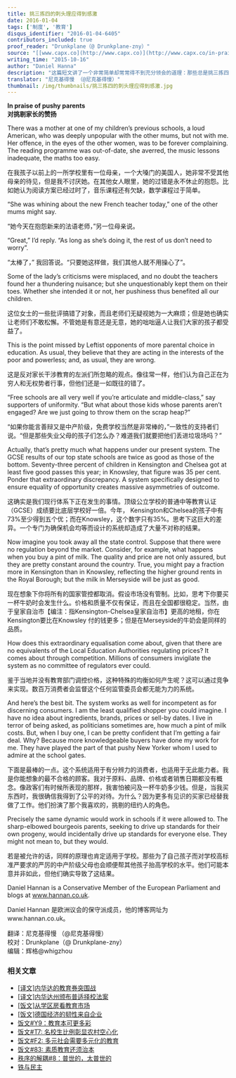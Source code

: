 ```yaml
---
title: 挑三拣四的刺头理应得到感激
date: 2016-01-04
tags: ['制度', '教育']
disqus_identifier: "2016-01-04-6405"
contributors_included: true
proof_reader: "Drunkplane（@ Drunkplane-zny）"
source: "[[www.capx.co](http://www.capx.co)](http://www.capx.co/in-praise-of-pushy-parents/)"
writing_time: "2015-10-16"
author: "Daniel Hanna"
description: "这篇短文讲了一个非常简单却常常得不到充分领会的道理：那些总是挑三拣四的刺头，其实是强利他主义者（strong altruism），而那些总是一团和气的旁人，在受惠于他们的同时，自己却可保持温和友善的形象，很有意思的观察。"
translator: "尼克基得慢 （@尼克基得慢）"
thumbnail: /img/thumbnails/挑三拣四的刺头理应得到感激.jpg
---
```


**In praise of pushy parents**  
**对挑剔家长的赞扬**

There was a mother at one of my children’s previous schools, a loud American, who was deeply unpopular with the other mums, but not with me. Her offence, in the eyes of the other women, was to be forever complaining. The reading programme was out-of-date, she averred, the music lessons inadequate, the maths too easy.

在我孩子以前上的一所学校里有一位母亲，一个大嗓门的美国人，她非常不受其他母亲的待见，但是我不讨厌她。在其他女人眼里，她的过错是永不休止的抱怨。比如她认为阅读方案已经过时了，音乐课程还有欠缺，数学课程过于简单。

“She was whining about the new French teacher today,” one of the other mums might say.

“她今天在抱怨新来的法语老师，”另一位母亲说。

“Great,” I’d reply. “As long as she’s doing it, the rest of us don’t need to worry”.

“太棒了，” 我回答说。“只要她这样做，我们其他人就不用操心了”。

Some of the lady’s criticisms were misplaced, and no doubt the teachers found her a thundering nuisance; but she unquestionably kept them on their toes. Whether she intended it or not, her pushiness thus benefited all our children.

这位女士的一些批评搞错了对象，而且老师们无疑视她为一大麻烦；但是她也确实让老师们不敢松懈。不管她是有意还是无意，她的咄咄逼人让我们大家的孩子都受益了。

This is the point missed by Leftist opponents of more parental choice in education. As usual, they believe that they are acting in the interests of the poor and powerless; and, as usual, they are wrong.

这是反对家长干涉教育的左派们所忽略的观点。像往常一样，他们认为自己正在为穷人和无权势者行事，但他们还是一如既往的错了。

“Free schools are all very well if you’re articulate and middle-class,” say supporters of uniformity. “But what about those kids whose parents aren’t engaged? Are we just going to throw them on the scrap heap?”

“如果你能言善辩又是中产阶级，免费学校当然是非常棒的，”一致性的支持者们说。“但是那些失业父母的孩子们怎么办？难道我们就要把他们丢进垃圾场吗？”

Actually, that’s pretty much what happens under our present system. The GCSE results of our top state schools are twice as good as those of the bottom. Seventy-three percent of children in Kensington and Chelsea got at least five good passes this year; in Knowsley, that figure was 35 per cent. Ponder that extraordinary discrepancy. A system specifically designed to ensure equality of opportunity creates massive asymmetries of outcome.

这确实是我们现行体系下正在发生的事情。顶级公立学校的普通中等教育认证（GCSE）成绩要比底层学校好一倍。今年， Kensington和Chelsea的孩子中有73%至少得到五个优；而在Knowsley，这个数字只有35%。思考下这巨大的差异。一个专门为确保机会均等而设计的系统却造成了大量不对称的结果。

Now imagine you took away all the state control. Suppose that there were no regulation beyond the market. Consider, for example, what happens when you buy a pint of milk. The quality and price are not only assured, but they are pretty constant around the country. True, you might pay a fraction more in Kensington than in Knowsley, reflecting the higher ground rents in the Royal Borough; but the milk in Merseyside will be just as good.

现在想象下你将所有的国家管控都取消。假设市场没有管制。比如，思考下你要买一杯牛奶时会发生什么。价格和质量不仅有保证，而且在全国都很稳定。当然，由于皇家自治市【编注：指Kensington-Chelsea皇家自治市】更高的地租，你在Kensington要比在Knowsley 付的钱更多；但是在Merseyside的牛奶会是同样的品质。

How does this extraordinary equalisation come about, given that there are no equivalents of the Local Education Authorities regulating prices? It comes about through competition. Millions of consumers invigilate the system as no committee of regulators ever could.

鉴于当地并没有教育部门调控价格，这种特殊的均衡如何产生呢？这可以通过竞争来实现。数百万消费者会监督这个任何监管委员会都无能为力的系统。

And here’s the best bit. The system works as well for incompetent as for discerning consumers. I am the least qualified shopper you could imagine. I have no idea about ingredients, brands, prices or sell-by dates. I live in terror of being asked, as politicians sometimes are, how much a pint of milk costs. But, when I buy one, I can be pretty confident that I’m getting a fair deal. Why? Because more knowledgeable buyers have done my work for me. They have played the part of that pushy New Yorker whom I used to admire at the school gates.

下面是最棒的一点。这个系统适用于有分辨力的消费者，也适用于无此能力者。我是你能想象的最不合格的顾客。我对于原料、品牌、价格或者销售日期都没有概念。像政客们有时候所表现的那样，我害怕被问及一杯牛奶多少钱。但是，当我买东西时，我很确信我得到了公平的对待。为什么？因为更多有见识的买家已经替我做了工作。他们扮演了那个我喜欢的，挑剔的纽约人的角色。

Precisely the same dynamic would work in schools if it were allowed to. The sharp-elbowed bourgeois parents, seeking to drive up standards for their own progeny, would incidentally drive up standards for everyone else. They might not mean to, but they would.

若是被允许的话，同样的原理也肯定适用于学校。那些为了自己孩子而对学校高标准严要求的严厉的中产阶级父母也会顺便帮其他孩子抬高学校的水平。他们可能本意并非如此，但他们确实导致了这结果。

Daniel Hannan is a Conservative Member of the European Parliament and blogs at www.hannan.co.uk.

Daniel Hannan 是欧洲议会的保守派成员，他的博客网址为www.hannan.co.uk。


翻译：尼克基得慢 （@尼克基得慢）  
校对：Drunkplane（@ Drunkplane-zny）  
编辑：辉格@whigzhou


### 相关文章

* [[译文]内华达的教育券突围战](https://headsalon.org/archives/6259.html "[译文]内华达的教育券突围战")
* [[译文]内华达州颁布普适择校法案](https://headsalon.org/archives/5694.html "[译文]内华达州颁布普适择校法案")
* [[饭文]从学区房看教育市场](https://headsalon.org/archives/4573.html "[饭文]从学区房看教育市场")
* [[饭文]德国经济的韧性来自企业](https://headsalon.org/archives/4184.html "[饭文]德国经济的韧性来自企业")
* [饭文#Y9：教育本可更多彩](https://headsalon.org/archives/3432.html "饭文#Y9：教育本可更多彩")
* [饭文#T7: 名校生比例彰显农村空心化](https://headsalon.org/archives/2012.html "饭文#T7: 名校生比例彰显农村空心化")
* [饭文#F2: 多元社会需要多元化的教育](https://headsalon.org/archives/318.html "饭文#F2: 多元社会需要多元化的教育")
* [饭文#83: 素质教育还须治本](https://headsalon.org/archives/474.html "饭文#83: 素质教育还须治本")
* [秩序的解耦#8：普世的，太普世的](https://headsalon.org/archives/7846.html "秩序的解耦#8：普世的，太普世的")
* [铁与民主](https://headsalon.org/archives/7815.html "铁与民主")
